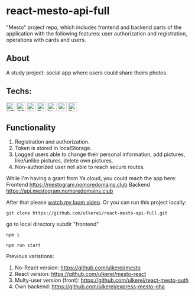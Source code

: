 # react-mesto-api-full
"Mesto" project repo, which includes frontend and backend parts of the application with the following features: user authorization and registration, operations with cards and users. 

## About
A study project: social app where users could share theirs photos. 

## Techs:
<div>
	<img height="24" src="https://user-images.githubusercontent.com/25181517/192158954-f88b5814-d510-4564-b285-dff7d6400dad.png" alt="HTML" title="HTML" />
	<img height="24" src="https://user-images.githubusercontent.com/25181517/183898674-75a4a1b1-f960-4ea9-abcb-637170a00a75.png" alt="CSS" title="CSS" />
	<img height="24" src="https://user-images.githubusercontent.com/25181517/117447155-6a868a00-af3d-11eb-9cfe-245df15c9f3f.png" alt="JavaScript" title="JavaScript" />
	<img height="24" src="https://user-images.githubusercontent.com/25181517/183897015-94a058a6-b86e-4e42-a37f-bf92061753e5.png" alt="React" title="React" />
	<img height="24" src="https://user-images.githubusercontent.com/25181517/183568594-85e280a7-0d7e-4d1a-9028-c8c2209e073c.png" alt="Node.js" title="Node.js" />
	<img height="24" src="https://user-images.githubusercontent.com/25181517/182884177-d48a8579-2cd0-447a-b9a6-ffc7cb02560e.png" alt="mongoDB" title="mongoDB" />
	<img height="24" src="https://user-images.githubusercontent.com/25181517/183859966-a3462d8d-1bc7-4880-b353-e2cbed900ed6.png" alt="Express" title="Express" />
</div>

## Functionality
1. Registration and authorization.
2. Token is stored in localStorage.
3. Logged users able to change their personal information, add pictures, like/unlike pictures, delete own pictures.
4. Non-authorized user not able to reach secure routes.
 
While I'm having a grant from Ya.cloud, you could reach the app here:
Frontend https://mestogram.nomoredomains.club
Backend https://api.mestogram.nomoredomains.club

After that please [watch my loom video](https://www.loom.com/embed/9a78fa9f570c4faabd971421017bf013).
Or you can run this project locally:
```
git clone https://github.com/ulkerei/react-mesto-api-full.git
```
go to local directory subdir "frontend"
```
npm i
```
```
npm run start
```

Previous variations:
1. No-React version: https://github.com/ulkerei/mesto
2. React version: https://github.com/ulkerei/mesto-react
3. Multy-user version (front): https://github.com/ulkerei/react-mesto-auth
4. Own backend: https://github.com/ulkerei/express-mesto-gha

